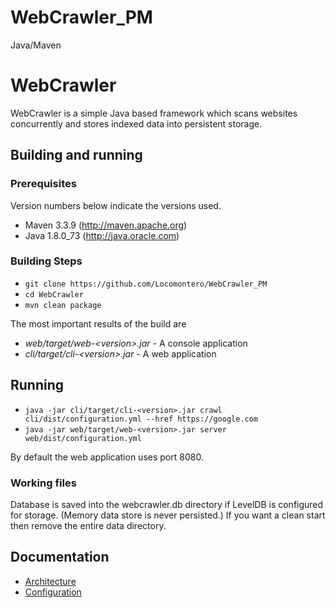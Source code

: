 # WebCrawler_PM
Java/Maven
# WebCrawler
WebCrawler is a simple Java based framework which scans websites concurrently and stores indexed data into persistent storage.

## Building and running

### Prerequisites
Version numbers below indicate the versions used.

 * Maven 3.3.9 (http://maven.apache.org)
 * Java 1.8.0_73 (http://java.oracle.com)

### Building Steps

 * ```git clone https://github.com/Locomontero/WebCrawler_PM```
 * ```cd WebCrawler```
 * ```mvn clean package```

The most important results of the build are
 * _web/target/web-\<version\>.jar_ - A console application 
 * _cli/target/cli-\<version\>.jar_ - A web application

## Running

 * ```java -jar cli/target/cli-<version>.jar crawl cli/dist/configuration.yml --href https://google.com```
 * ```java -jar web/target/web-<version>.jar server web/dist/configuration.yml```

By default the web application uses port 8080.

### Working files

Database is saved into the webcrawler.db directory if LevelDB is configured for storage. (Memory data store is never persisted.) If you want a clean start then remove the entire data directory.

## Documentation
 * [Architecture](docs/architecture.md)
 * [Configuration](docs/configuration.md)
